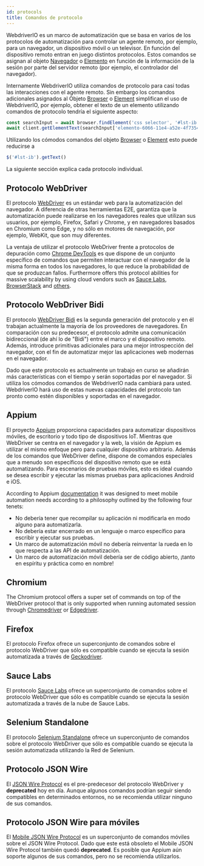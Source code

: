 ```yaml
---
id: protocols
title: Comandos de protocolo
---
```


WebdriverIO es un marco de automatización que se basa en varios de los protocolos de automatización para controlar un agente remoto, por ejemplo, para un navegador, un dispositivo móvil o un televisor. En función del dispositivo remoto entran en juego distintos protocolos. Estos comandos se asignan al objeto [Navegador](./browser) o [Elemento](./element) en función de la información de la sesión por parte del servidor remoto (por ejemplo, el controlador del navegador).

Internamente WebdriverIO utiliza comandos de protocolo para casi todas las interacciones con el agente remoto. Sin embargo los comandos adicionales asignados al Objeto [Browser](./browser) o [Element](./element) simplifican el uso de WebdriverIO, por ejemplo, obtener el texto de un elemento utilizando comandos de protocolo tendría el siguiente aspecto:

```js
const searchInput = await browser.findElement('css selector', '#lst-ib')
await client.getElementText(searchInput['elemento-6066-11e4-a52e-4f735466cecf'])
```

Utilizando los cómodos comandos del objeto [Browser](./browser) o [Element](./element) esto puede reducirse a

```js
$('#lst-ib').getText()
```

La siguiente sección explica cada protocolo individual.

## Protocolo WebDriver

El protocolo [WebDriver](https://w3c.github.io/webdriver/#elements) es un estándar web para la automatización del navegador. A diferencia de otras herramientas E2E, garantiza que la automatización puede realizarse en los navegadores reales que utilizan sus usuarios, por ejemplo, Firefox, Safari y Chrome, y en navegadores basados en Chromium como Edge, y no sólo en motores de navegación, por ejemplo, WebKit, que son muy diferentes.

La ventaja de utilizar el protocolo WebDriver frente a protocolos de depuración como [Chrome DevTools](https://w3c.github.io/webdriver/#elements) es que dispone de un conjunto específico de comandos que permiten interactuar con el navegador de la misma forma en todos los navegadores, lo que reduce la probabilidad de que se produzcan fallos. Furthermore offers this protocol abilities for massive scalability by using cloud vendors such as [Sauce Labs](https://saucelabs.com/), [BrowserStack](https://www.browserstack.com/) and [others](https://github.com/christian-bromann/awesome-selenium#cloud-services).

## Protocolo WebDriver Bidi

El protocolo [WebDriver Bidi](https://w3c.github.io/webdriver-bidi/) es la segunda generación del protocolo y en él trabajan actualmente la mayoría de los proveedores de navegadores. En comparación con su predecesor, el protocolo admite una comunicación bidireccional (de ahí lo de "Bidi") entre el marco y el dispositivo remoto. Además, introduce primitivas adicionales para una mejor introspección del navegador, con el fin de automatizar mejor las aplicaciones web modernas en el navegador.

Dado que este protocolo es actualmente un trabajo en curso se añadirán más características con el tiempo y serán soportadas por el navegador. Si utiliza los cómodos comandos de WebdriverIO nada cambiará para usted. WebdriverIO hará uso de estas nuevas capacidades del protocolo tan pronto como estén disponibles y soportadas en el navegador.

## Appium

El proyecto [Appium](https://appium.io/) proporciona capacidades para automatizar dispositivos móviles, de escritorio y todo tipo de dispositivos IoT. Mientras que WebDriver se centra en el navegador y la web, la visión de Appium es utilizar el mismo enfoque pero para cualquier dispositivo arbitrario. Además de los comandos que WebDriver define, dispone de comandos especiales que a menudo son específicos del dispositivo remoto que se está automatizando. Para escenarios de pruebas móviles, esto es ideal cuando se desea escribir y ejecutar las mismas pruebas para aplicaciones Android e iOS.

According to Appium [documentation](https://appium.github.io/appium.io/docs/en/about-appium/intro/?lang=en) it was designed to meet mobile automation needs according to a philosophy outlined by the following four tenets:

- No debería tener que recompilar su aplicación ni modificarla en modo alguno para automatizarla.
- No debería estar encerrado en un lenguaje o marco específico para escribir y ejecutar sus pruebas.
- Un marco de automatización móvil no debería reinventar la rueda en lo que respecta a las API de automatización.
- Un marco de automatización móvil debería ser de código abierto, ¡tanto en espíritu y práctica como en nombre!

## Chromium

The Chromium protocol offers a super set of commands on top of the WebDriver protocol that is only supported when running automated session through [Chromedriver](https://chromedriver.chromium.org/chromedriver-canary) or [Edgedriver](https://developer.microsoft.com/fr-fr/microsoft-edge/tools/webdriver).

## Firefox

El protocolo Firefox ofrece un superconjunto de comandos sobre el protocolo WebDriver que sólo es compatible cuando se ejecuta la sesión automatizada a través de [Geckodriver](https://github.com/mozilla/geckodriver).

## Sauce Labs

El protocolo [Sauce Labs](https://saucelabs.com/) ofrece un superconjunto de comandos sobre el protocolo WebDriver que sólo es compatible cuando se ejecuta la sesión automatizada a través de la nube de Sauce Labs.

## Selenium Standalone

El protocolo [Selenium Standalone](https://www.selenium.dev/documentation/grid/advanced_features/endpoints/) ofrece un superconjunto de comandos sobre el protocolo WebDriver que sólo es compatible cuando se ejecuta la sesión automatizada utilizando la Red de Selenium.

## Protocolo JSON Wire

El [JSON Wire Protocol](https://www.selenium.dev/documentation/legacy/json_wire_protocol/) es el pre-predecesor del protocolo WebDriver y __deprecated__ hoy en día. Aunque algunos comandos podrían seguir siendo compatibles en determinados entornos, no se recomienda utilizar ninguno de sus comandos.

## Protocolo JSON Wire para móviles

El [Mobile JSON Wire Protocol](https://github.com/SeleniumHQ/mobile-spec/blob/master/spec-draft.md) es un superconjunto de comandos móviles sobre el JSON Wire Protocol. Dado que este está obsoleto el Mobile JSON Wire Protocol también quedó __deprecated__. Es posible que Appium aún soporte algunos de sus comandos, pero no se recomienda utilizarlos.
